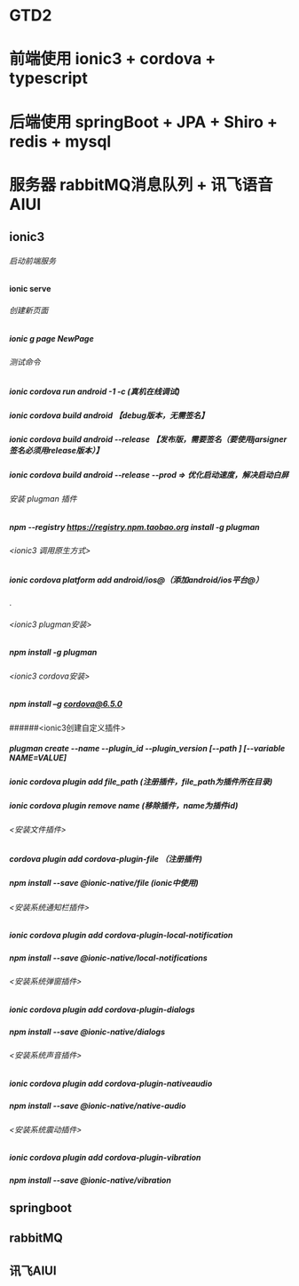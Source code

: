 # GTD2

# 前端使用 ionic3 + cordova + typescript
# 后端使用 springBoot + JPA + Shiro + redis + mysql
# 服务器 rabbitMQ消息队列 + 讯飞语音AIUI


## ionic3 
###### 启动前端服务
#### ionic serve
###### 创建新页面
##### ionic g page NewPage

###### 测试命令
##### ionic cordova run android -1 -c (真机在线调试)
##### ionic cordova build android 【debug版本，无需签名】
##### ionic cordova build android --release 【发布版，需要签名（要使用jarsigner签名必须用release版本）】
##### ionic cordova build android --release --prod => 优化启动速度，解决启动白屏

###### 安装 plugman 插件
##### npm --registry https://registry.npm.taobao.org install -g plugman

###### <ionic3 调用原生方式>
##### ionic cordova platform add android/ios@<version>（添加android/ios平台@）
.
###### <ionic3 plugman安装>
##### npm install -g plugman
###### <ionic3 cordova安装>
##### npm install –g cordova@6.5.0
######<ionic3创建自定义插件>
##### plugman create --name <pluginName> --plugin_id <pluginID> --plugin_version <version> [--path <directory>] [--variable NAME=VALUE]
##### ionic cordova plugin add file_path (注册插件，file_path为插件所在目录)
##### ionic cordova plugin remove name (移除插件，name为插件id)
#####
###### <安装文件插件>
##### cordova plugin add cordova-plugin-file （注册插件)
##### npm install --save @ionic-native/file (ionic中使用)
#####
###### <安装系统通知栏插件>
##### ionic cordova plugin add cordova-plugin-local-notification
##### npm install --save @ionic-native/local-notifications
#####
###### <安装系统弹窗插件>
##### ionic cordova plugin add cordova-plugin-dialogs
##### npm install --save @ionic-native/dialogs
#####
###### <安装系统声音插件>
##### ionic cordova plugin add cordova-plugin-nativeaudio
##### npm install --save @ionic-native/native-audio
#####
###### <安装系统震动插件>
##### ionic cordova plugin add cordova-plugin-vibration
##### npm install --save @ionic-native/vibration

## springboot


## rabbitMQ


## 讯飞AIUI
